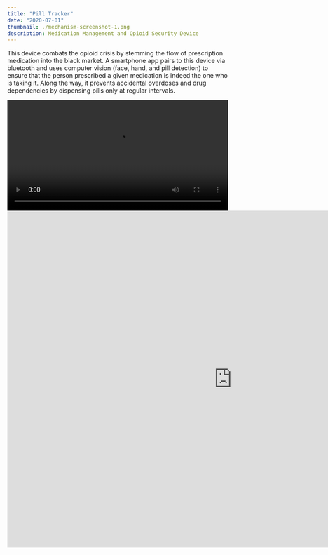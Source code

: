 ```yaml
---
title: "Pill Tracker"
date: "2020-07-01"
thumbnail: ./mechanism-screenshot-1.png
description: Medication Management and Opioid Security Device
---
```


This device combats the opioid crisis by stemming the flow of prescription medication into the black market. A smartphone app pairs to this device via bluetooth and uses computer vision (face, hand, and pill detection) to ensure that the person prescribed a given medication is indeed the one who is taking it. Along the way, it prevents accidental overdoses and drug dependencies by dispensing pills only at regular intervals. 

<div class="kg-embed-card">
    <video width="100%" autoplay loop>
        <source src="device-turntable-1.mp4" type="video/mp4"/>
        Your browser does not support the video tag :(
    </video>

</div>

<iframe src="https://myhub.autodesk360.com/ue2a8034b/shares/public/SH56a43QTfd62c1cd968a5755ac245963472?mode=embed" width="1024" height="768" allowfullscreen="true" webkitallowfullscreen="true" mozallowfullscreen="true"  frameborder="0"></iframe>

<div class="kg-embed-card">
        <source src="device-turntable-1.html"/>

</div>

